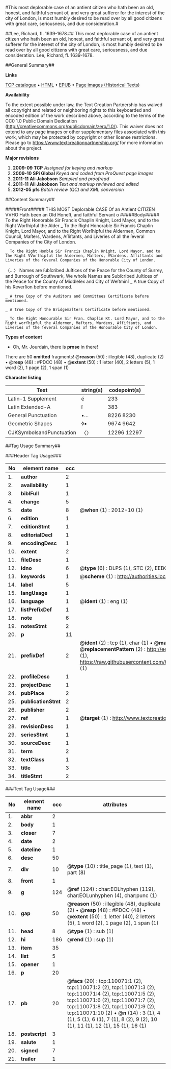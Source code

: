 #This most deplorable case of an antient citizen who hath been an old, honest, and faithful servant of, and very great sufferer for the interest of the city of London, is most humbly desired to be read over by all good citizens with great care, seriousness, and due consideration.#

##Lee, Richard, fl. 1639-1678.##
This most deplorable case of an antient citizen who hath been an old, honest, and faithful servant of, and very great sufferer for the interest of the city of London, is most humbly desired to be read over by all good citizens with great care, seriousness, and due consideration.
Lee, Richard, fl. 1639-1678.

##General Summary##

**Links**

[TCP catalogue](http://www.ota.ox.ac.uk/tcp/)  • 
[HTML](http://tei.it.ox.ac.uk/tcp/Texts-HTML/free/A49/A49956.html)  • 
[EPUB](http://tei.it.ox.ac.uk/tcp/Texts-EPUB/free/A49/A49956.epub) • 
[Page images (Historical Texts)](https://historicaltexts.jisc.ac.uk/eebo-27302676e)

**Availability**

To the extent possible under law, the Text Creation Partnership has waived all copyright and related or neighboring rights to this keyboarded and encoded edition of the work described above, according to the terms of the CC0 1.0 Public Domain Dedication (http://creativecommons.org/publicdomain/zero/1.0/). This waiver does not extend to any page images or other supplementary files associated with this work, which may be protected by copyright or other license restrictions. Please go to https://www.textcreationpartnership.org/ for more information about the project.

**Major revisions**

1. __2009-09__ __TCP__ *Assigned for keying and markup*
1. __2009-10__ __SPi Global__ *Keyed and coded from ProQuest page images*
1. __2011-11__ __Ali Jakobson__ *Sampled and proofread*
1. __2011-11__ __Ali Jakobson__ *Text and markup reviewed and edited*
1. __2012-05__ __pfs__ *Batch review (QC) and XML conversion*

##Content Summary##

#####Front#####
THIS MOST Deplorable CASE Of an Antient CITIZEN VVHO Hath been an Old Honeſt, and faithful Servant o
#####Body#####
To the Right Honorable Sir Francis Chaplin Knight, Lord Mayor, and to the Right Worſhipful the Alder
    _ To the Right Honorable Sir Francis Chaplin Knight, Lord Mayor, and to the Right Worſhipful the Aldermen, Common Council, Maſters, Wardens, Aſſiſtants, and Liveries of all the ſeveral Companies of the City of London.

    _ To the Right Honble Sir Francis Chaplin Knight, Lord Mayor, and to the Right VVorſhipful the Aldermen, Maſters, VVardens, Aſſiſtants and Liveries of the ſeveral Companies of the Honorable City of London.
〈…〉 Names are ſubſcribed Juſtices of the Peace for the County of Surrey, and Burrough of Southwark, We whoſe Names are Subſcribed Juſtices of the Peace for the County of Middleſex and City of Weſtminſ
    _ A true Copy of his Reverſion before mentioned.

    _ A true Copy of the Auditors and Committees Certificate before mentioned.

    _ A true Copy of the Bridgemaſters Certificate before mentioned.

    _ To the Right Honourable Sir Fran. Chaplin Kt. Lord Mayor, and to the Right worſhipful the Aldermen, Maſters, Wardens, Aſſiſtants, and Liveries of the ſeveral Companies of the Honourable City of London.

**Types of content**

  * Oh, Mr. Jourdain, there is **prose** in there!

There are 50 **omitted** fragments! 
 @__reason__ (50) : illegible (48), duplicate (2)  •  @__resp__ (48) : #PDCC (48)  •  @__extent__ (50) : 1 letter (40), 2 letters (5), 1 word (2), 1 page (2), 1 span (1)

**Character listing**


|Text|string(s)|codepoint(s)|
|---|---|---|
|Latin-1 Supplement|é|233|
|Latin Extended-A|ſ|383|
|General Punctuation|•…|8226 8230|
|Geometric Shapes|◊▪|9674 9642|
|CJKSymbolsandPunctuation|〈〉|12296 12297|

##Tag Usage Summary##

###Header Tag Usage###

|No|element name|occ|attributes|
|---|---|---|---|
|1.|__author__|2||
|2.|__availability__|1||
|3.|__biblFull__|1||
|4.|__change__|5||
|5.|__date__|8| @__when__ (1) : 2012-10 (1)|
|6.|__edition__|1||
|7.|__editionStmt__|1||
|8.|__editorialDecl__|1||
|9.|__encodingDesc__|1||
|10.|__extent__|2||
|11.|__fileDesc__|1||
|12.|__idno__|6| @__type__ (6) : DLPS (1), STC (2), EEBO-CITATION (1), OCLC (1), VID (1)|
|13.|__keywords__|1| @__scheme__ (1) : http://authorities.loc.gov/ (1)|
|14.|__label__|5||
|15.|__langUsage__|1||
|16.|__language__|1| @__ident__ (1) : eng (1)|
|17.|__listPrefixDef__|1||
|18.|__note__|6||
|19.|__notesStmt__|2||
|20.|__p__|11||
|21.|__prefixDef__|2| @__ident__ (2) : tcp (1), char (1)  •  @__matchPattern__ (2) : ([0-9\-]+):([0-9IVX]+) (1), (.+) (1)  •  @__replacementPattern__ (2) : http://eebo.chadwyck.com/downloadtiff?vid=$1&page=$2 (1), https://raw.githubusercontent.com/textcreationpartnership/Texts/master/tcpchars.xml#$1 (1)|
|22.|__profileDesc__|1||
|23.|__projectDesc__|1||
|24.|__pubPlace__|2||
|25.|__publicationStmt__|2||
|26.|__publisher__|2||
|27.|__ref__|1| @__target__ (1) : http://www.textcreationpartnership.org/docs/. (1)|
|28.|__revisionDesc__|1||
|29.|__seriesStmt__|1||
|30.|__sourceDesc__|1||
|31.|__term__|2||
|32.|__textClass__|1||
|33.|__title__|3||
|34.|__titleStmt__|2||


###Text Tag Usage###

|No|element name|occ|attributes|
|---|---|---|---|
|1.|__abbr__|2||
|2.|__body__|1||
|3.|__closer__|7||
|4.|__date__|2||
|5.|__dateline__|1||
|6.|__desc__|50||
|7.|__div__|10| @__type__ (10) : title_page (1), text (1), part (8)|
|8.|__front__|1||
|9.|__g__|124| @__ref__ (124) : char:EOLhyphen (119), char:EOLunhyphen (4), char:punc (1)|
|10.|__gap__|50| @__reason__ (50) : illegible (48), duplicate (2)  •  @__resp__ (48) : #PDCC (48)  •  @__extent__ (50) : 1 letter (40), 2 letters (5), 1 word (2), 1 page (2), 1 span (1)|
|11.|__head__|8| @__type__ (1) : sub (1)|
|12.|__hi__|186| @__rend__ (1) : sup (1)|
|13.|__item__|35||
|14.|__list__|5||
|15.|__opener__|1||
|16.|__p__|20||
|17.|__pb__|20| @__facs__ (20) : tcp:110071:1 (2), tcp:110071:2 (2), tcp:110071:3 (2), tcp:110071:4 (2), tcp:110071:5 (2), tcp:110071:6 (2), tcp:110071:7 (2), tcp:110071:8 (2), tcp:110071:9 (2), tcp:110071:10 (2)  •  @__n__ (14) : 3 (1), 4 (1), 5 (1), 6 (1), 7 (1), 8 (2), 9 (2), 10 (1), 11 (1), 12 (1), 15 (1), 16 (1)|
|18.|__postscript__|3||
|19.|__salute__|1||
|20.|__signed__|7||
|21.|__trailer__|1||
